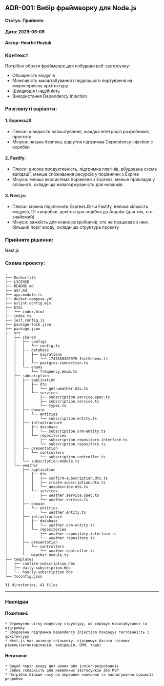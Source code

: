## ADR-001: Вибір фреймворку для Node.js

#### Статус: Прийнято
#### Дата: 2025-06-06
#### Автор: Heorhii Huziuk

### Контекст
Потрібно обрати фреймворк для побудови веб-застосунку:
* Обширність модулів
* Можливість масштабування і подальшого портування на мікросервісну архітектуру
* Швидкодія і надійність
* Використання Dependency Injection

### Розглянуті варіанти:

#### 1. ExpressJS:
* Плюси: швидкість налаштування, швидка інтеграція розробників, простота
* Мінуси: низька безпека, відсутня підтримка Dependency injection з коробки

#### 2. Fastify:
* Плюси: висока продуктивність, підтримка плагінів, вбудована схема валідації, менше споживання ресурсів у порівнянні з Expres
* Мінуси: менша екосистема порівняно з Express, менше прикладів у спільноті, складніша налагоджуваність для новачків

#### 3. Nest.js:
* Плюси: можна підключити ExpressJS чи Fastify, велика кількість модулів, DI з коробки, архітектура подібна до Angular (для тих, хто знайомий)
* Мінуси: важкість для нових розробників, хто не працював з ним, більший поріг входу, складніша структура проєкту

### Прийняте рішення:
Nest.js

### Схема проєкту:
```text
.
├── Dockerfile
├── LICENSE
├── README.md
├── adr.md
├── app.module.ts
├── docker-compose.yml
├── eslint.config.mjs
├── html
│   └── index.html
├── index.ts
├── jest.config.js
├── package-lock.json
├── package.json
├── src
│   ├── shared
│   │   ├── configs
│   │   │   └── config.ts
│   │   ├── database
│   │   │   ├── migrations
│   │   │   │   └── 1747650320970-InitSchema.ts
│   │   │   └── postgres-connection.ts
│   │   └── enums
│   │       └── frequency.enum.ts
│   ├── subscription
│   │   ├── application
│   │   │   ├── dto
│   │   │   │   └── get-weather.dto.ts
│   │   │   └── services
│   │   │       ├── subscription.service.spec.ts
│   │   │       ├── subscription.service.ts
│   │   │       └── types.ts
│   │   ├── domain
│   │   │   └── entities
│   │   │       └── subscription.entity.ts
│   │   ├── infrastructure
│   │   │   ├── database
│   │   │   │   └── subscription.orm-entity.ts
│   │   │   └── repositories
│   │   │       ├── subscription.repository.interface.ts
│   │   │       └── subscription.repository.ts
│   │   ├── presentation
│   │   │   └── controllers
│   │   │       └── subscription.controller.ts
│   │   └── subscription.module.ts
│   └── weather
│       ├── application
│       │   ├── dto
│       │   │   ├── confirm-subscription.dto.ts
│       │   │   ├── create-subscription.dto.ts
│       │   │   └── unsubscribe.dto.ts
│       │   └── services
│       │       ├── weather.service.spec.ts
│       │       └── weather.service.ts
│       ├── domain
│       │   └── entities
│       │       └── weather.entity.ts
│       ├── infrastructure
│       │   ├── database
│       │   │   └── weather.orm-entity.ts
│       │   └── repositories
│       │       ├── weather.repository.interface.ts
│       │       └── weather.repository.ts
│       ├── presentation
│       │   └── controllers
│       │       └── weather.controller.ts
│       └── weather.module.ts
├── templates
│   ├── confirm-subscription.hbs
│   ├── daily-subscription.hbs
│   └── hourly-subscription.hbs
└── tsconfig.json

31 directories, 41 files
```

---

### Наслідки

#### Позитивні: 
    * Отримуємо чітку модульну структуру, що спрощує масштабування та підтримку
    * Вбудована підтримка Dependency Injection покращує тестованість і архітектуру
    * Nest.js має активну спільноту, підтримує багато готових рішень(автентифікація, валідація, ORM, тощо)

#### Негативні: 
    * Вищий поріг входу для нових або junior-розробників
    * Зайва складність для невеликих застосунків або MVP
    * Потрібно більше часу на первинне навчання та налаштування процесів розробки
